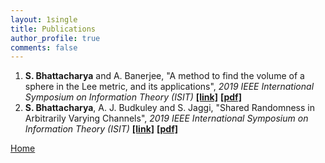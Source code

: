 ```yaml
---
layout: 1single
title: Publications
author_profile: true
comments: false
---
```

1. **S. Bhattacharya** and A. Banerjee, "A method to find the volume of a sphere in the Lee metric, and its applications", *2019 IEEE International Symposium on Information Theory (ISIT)* [**[link]**](https://ieeexplore.ieee.org/abstract/document/8849817) [**[pdf]**](/assets/pdfs/Lee_metric.pdf)
2. **S. Bhattacharya**, A. J. Budkuley and S. Jaggi, "Shared Randomness in Arbitrarily Varying Channels", *2019 IEEE International Symposium on Information Theory (ISIT)* [**[link]**](https://ieeexplore.ieee.org/document/8849801) [**[pdf]**](/assets/pdfs/Shared_randomness.pdf)

[Home](/)